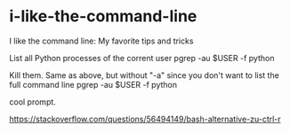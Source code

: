 # i-like-the-command-line
I like the command line: My favorite tips and tricks

List all Python processes of the corrent user
pgrep -au $USER -f python

Kill them. Same as above, but without "-a" since you don't want to list the full command line
pgrep -au $USER -f python


cool prompt.


https://stackoverflow.com/questions/56494149/bash-alternative-zu-ctrl-r
